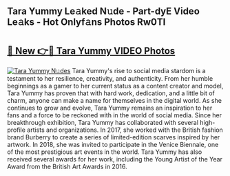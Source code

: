 ## Tara Yummy Le𝚊ked N𝚞de - Part-dyE Video Le𝚊ks - Hot Onlyf𝚊ns Photos Rw0TI

# <h2><a href="http://ab13696.deff.icu/?id=Tara+Yummy">🔗 New 👉🔴 Tara Yummy VIDEO Photos</a></h2>

[![Tara Yummy N𝚞des](https://i.imgur.com/rIISA9y.gif)](http://ab13696.deff.icu/?id=Tara+Yummy)
Tara Yummy's rise to social media stardom is a testament to her resilience, creativity, and authenticity. From her humble beginnings as a gamer to her current status as a content creator and model, Tara Yummy has proven that with hard work, dedication, and a little bit of charm, anyone can make a name for themselves in the digital world. As she continues to grow and evolve, Tara Yummy remains an inspiration to her fans and a force to be reckoned with in the world of social media. Since her breakthrough exhibition, Tara Yummy has collaborated with several high-profile artists and organizations. In 2017, she worked with the British fashion brand Burberry to create a series of limited-edition scarves inspired by her artwork. In 2018, she was invited to participate in the Venice Biennale, one of the most prestigious art events in the world. Tara Yummy has also received several awards for her work, including the Young Artist of the Year Award from the British Art Awards in 2016.
